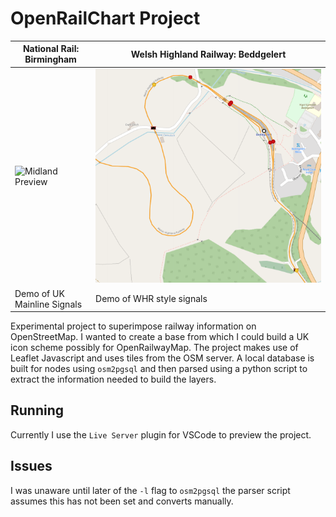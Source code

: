 # OpenRailChart Project
|National Rail: Birmingham|Welsh Highland Railway: Beddgelert|
|---|---|
|![Midland Preview](screenshots/westmidlands.png)|![Midland Preview](screenshots/beddgelert.png)|
|Demo of UK Mainline Signals|Demo of WHR style signals|

Experimental project to superimpose railway information on OpenStreetMap. I wanted to create a base from which I could build a UK icon scheme possibly for OpenRailwayMap.
The project makes use of Leaflet Javascript and uses tiles from the OSM server. A local database is built for nodes using `osm2pgsql` and then parsed using a python script to
extract the information needed to build the layers.

## Running

Currently I use the `Live Server` plugin for VSCode to preview the project.

## Issues

I was unaware until later of the `-l` flag to `osm2pgsql` the parser script assumes this has not been set and converts manually.
